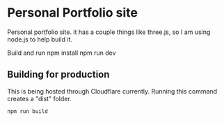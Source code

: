 # Personal Portfolio site
Personal portfolio site. it has a couple things like three.js, so I am using node.js to help build it.

Build and run
    npm install
    npm run dev


## Building for production
This is being hosted through Cloudflare currently. Running this command creates a "dist" folder.

    npm run build
